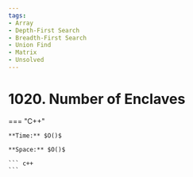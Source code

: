 ```yaml
---
tags:
- Array
- Depth-First Search
- Breadth-First Search
- Union Find
- Matrix
- Unsolved
---
```



# 1020. Number of Enclaves

=== "C++"

    **Time:** $O()$

    **Space:** $O()$

    ``` c++
    ```